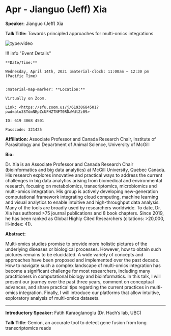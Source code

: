 # Apr - Jianguo (Jeff) Xia

**Speaker**: Jianguo (Jeff) Xia

**Talk Title:** Towards principled approaches for multi-omics integrations

![type:video](https://www.youtube.com/embed/8_m7n8rdBG4)

!!! info "Event Details"
    
    
    **Date/Time:**
    
    Wednesday, April 14th, 2021 :material-clock: 11:00am ~ 12:30 pm (Pacific Time)
    
    
    :material-map-marker: **Location:**
    
    Virtually on Zoom.
    
    Link: <https://sfu.zoom.us/j/61930684501?pwd=alo3STdmNEpZcUFHZTNFT0RDaWdtZz09>
    
    ID: 619 3068 4501
    
    Passcode: 321425

**Affiliation:** Associate Professor and Canada Research Chair, Institute of Parasitology and Department of Animal Science, University of McGill

**Bio:**

Dr. Xia is an Associate Professor and Canada Research Chair (bioinformatics and big data analytics) at McGill University, Quebec Canada. His research explores innovative and practical ways to address the current challenges in big data analytics arising from biomedical and environmental research, focusing on metabolomics, transcriptomics, microbiomics and multi-omics integration. His group is actively developing new-generation computational framework integrating cloud computing, machine learning and visual analytics to enable intuitive and high-throughput data analysis. Many of the tools are broadly used by researchers worldwide. To date, Dr. Xia has authored >75 journal publications and 8 book chapters. Since 2019, he has been ranked as Global Highly Cited Researchers (citations: >20,000, H-index: 41).

**Abstract:**

Multi-omics studies promise to provide more holistic pictures of the underlying diseases or biological processes. However, how to obtain such pictures remains to be elucidated. A wide variety of concepts and approaches have been proposed and implemented over the past decade. How to navigate such a complex landscape of multi-omics integration has become a significant challenge for most researchers, including many practitioners in computational biology and bioinformatics. In this talk, I will present our journey over the past three years, comment on conceptual advances, and share practical tips regarding the current practices in multi-omics integration. Finally, I will introduce our platforms that allow intuitive, exploratory analysis of multi-omics datasets.

---

**Introductory Speaker:** Fatih Karaoglanoglu (Dr. Hach’s lab, UBC)

**Talk Title**: Genion, an accurate tool to detect gene fusion from long transcriptomics reads

